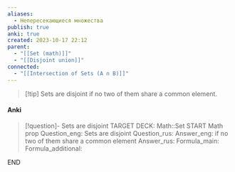 ```yaml
---
aliases:
  - Непересекающиеся множества
publish: true
anki: true
created: 2023-10-17 22:12
parent:
  - "[[Set (math)]]"
  - "[[Disjoint union]]"
connected:
  - "[[Intersection of Sets (A ∩ B)]]"
---
```


> [!tip] Sets are disjoint
 if no two of them share a common element.


#### Anki
> [!question]- Sets are disjoint
TARGET DECK: Math::Set
START
Math prop
Question_eng: Sets are disjoint
Question_rus: 
Answer_eng:  if no two of them share a common element
Answer_rus: 
Formula_main: 
Formula_additional:
<!--ID: 1705513882724-->
END












